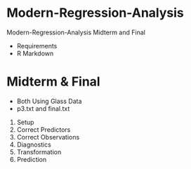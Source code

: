 # Modern-Regression-Analysis
Modern-Regression-Analysis Midterm and Final

* Requirements
* R Markdown

# Midterm & Final 
* Both Using Glass Data
* p3.txt and final.txt

1. Setup
2. Correct Predictors
3. Correct Observations
4. Diagnostics
5. Transformation
6. Prediction
